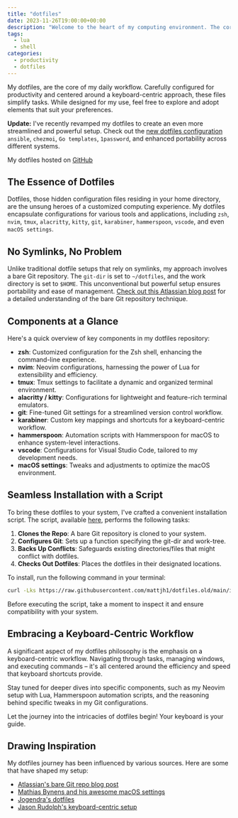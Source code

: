 ```yaml
---
title: "dotfiles"
date: 2023-11-26T19:00:00+00:00
description: "Welcome to the heart of my computing environment. The core of my daily workflow."
tags:
  - lua
  - shell
categories:
  - productivity
  - dotfiles
---
```


My dotfiles, are the core of my daily workflow. Carefully configured for productivity and centered around a keyboard-centric approach, these files simplify tasks. While designed for my use, feel free to explore and adopt elements that suit your preferences.

<!--more-->

**Update:** I've recently revamped my dotfiles to create an even more streamlined and powerful setup. Check out the [new dotfiles configuration](./new-dotfiles.md) `ansible`, `chezmoi`, `Go templates`, `1password`, and enhanced portability across different systems.

My dotfiles hosted on [GitHub](https://github.com/mattjh1/dotfiles.old)

## The Essence of Dotfiles

Dotfiles, those hidden configuration files residing in your home directory, are the unsung heroes of a customized computing experience. My dotfiles encapsulate configurations for various tools and applications, including `zsh`, `nvim`, `tmux`, `alacritty`, `kitty`, `git`, `karabiner`, `hammerspoon`, `vscode`, and even `macOS settings`.

## No Symlinks, No Problem

Unlike traditional dotfile setups that rely on symlinks, my approach involves a bare Git repository. The `git-dir` is set to `~/dotfiles`, and the work directory is set to `$HOME`. This unconventional but powerful setup ensures portability and ease of management. [Check out this Atlassian blog post](https://www.atlassian.com/git/tutorials/dotfiles) for a detailed understanding of the bare Git repository technique.

## Components at a Glance

Here's a quick overview of key components in my dotfiles repository:

- **zsh**: Customized configuration for the Zsh shell, enhancing the command-line experience.
- **nvim**: Neovim configurations, harnessing the power of Lua for extensibility and efficiency.
- **tmux**: Tmux settings to facilitate a dynamic and organized terminal environment.
- **alacritty / kitty**: Configurations for lightweight and feature-rich terminal emulators.
- **git**: Fine-tuned Git settings for a streamlined version control workflow.
- **karabiner**: Custom key mappings and shortcuts for a keyboard-centric workflow.
- **hammerspoon**: Automation scripts with Hammerspoon for macOS to enhance system-level interactions.
- **vscode**: Configurations for Visual Studio Code, tailored to my development needs.
- **macOS settings**: Tweaks and adjustments to optimize the macOS environment.

## Seamless Installation with a Script

To bring these dotfiles to your system, I've crafted a convenient installation script. The script, available [here](https://raw.githubusercontent.com/mattjh1/dotfiles.old/main/install.sh), performs the following tasks:

1. **Clones the Repo**: A bare Git repository is cloned to your system.
2. **Configures Git**: Sets up a function specifying the git-dir and work-tree.
3. **Backs Up Conflicts**: Safeguards existing directories/files that might conflict with dotfiles.
4. **Checks Out Dotfiles**: Places the dotfiles in their designated locations.

To install, run the following command in your terminal:

```bash
curl -Lks https://raw.githubusercontent.com/mattjh1/dotfiles.old/main/install.sh | /bin/sh
```

Before executing the script, take a moment to inspect it and ensure compatibility with your system.

## Embracing a Keyboard-Centric Workflow

A significant aspect of my dotfiles philosophy is the emphasis on a keyboard-centric workflow. Navigating through tasks, managing windows, and executing commands – it's all centered around the efficiency and speed that keyboard shortcuts provide.

Stay tuned for deeper dives into specific components, such as my Neovim setup with Lua, Hammerspoon automation scripts, and the reasoning behind specific tweaks in my Git configurations.

Let the journey into the intricacies of dotfiles begin! Your keyboard is your guide.

## Drawing Inspiration

My dotfiles journey has been influenced by various sources. Here are some that have shaped my setup:

- [Atlassian's bare Git repo blog post](https://www.atlassian.com/git/tutorials/dotfiles)
- [Mathias Bynens and his awesome macOS settings](https://github.com/mathiasbynens/dotfiles/tree/main)
- [Jogendra's dotfiles](https://github.com/jogendra/dotfiles)
- [Jason Rudolph's keyboard-centric setup](https://github.com/jasonrudolph/keyboard)
